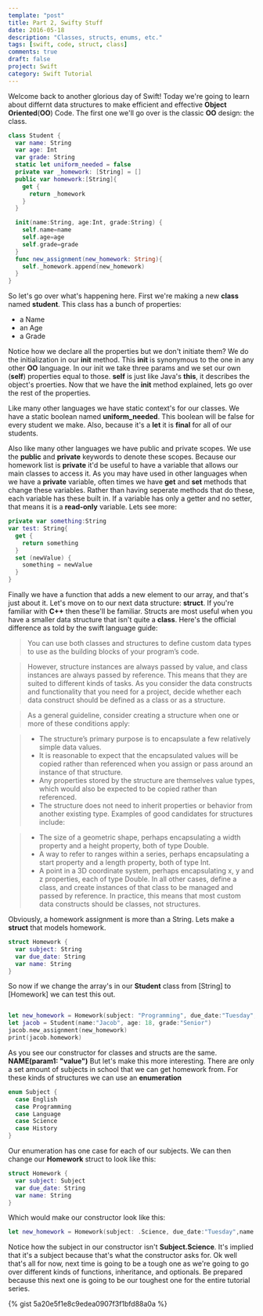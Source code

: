 ```yaml
---
template: "post"
title: Part 2, Swifty Stuff
date: 2016-05-18
description: "Classes, structs, enums, etc."
tags: [swift, code, struct, class]
comments: true
draft: false
project: Swift
category: Swift Tutorial
---
```


Welcome back to another glorious day of Swift! Today we're going to learn about differnt data structures to make efficient and effective **Object Oriented**(__OO__) Code. The first one we'll go over is the classic **OO** design: the class.

~~~ swift
class Student {
  var name: String
  var age: Int
  var grade: String
  static let uniform_needed = false
  private var _homework: [String] = []
  public var homework:[String]{
    get {
      return _homework
    }
  }

  init(name:String, age:Int, grade:String) {
    self.name=name
    self.age=age
    self.grade=grade
  }
  func new_assignment(new_homework: String){
    self._homework.append(new_homework)
  }
}
~~~

So let's go over what's happening here. First we're making a new **class** named **student**. This class has a bunch of properties:

* a Name
* an Age
* a Grade

Notice how we declare all the properties but we don't initiate them? We do the initialization in our **init** method. This **init** is synonymous to the one in any other **OO** language. In our init we take three params and we set our own (**self**) properties equal to those. **self** is just like Java's **this**, it describes the object's proerties. Now that we have the **init** method explained, lets go over the rest of the properties. 

Like many other languages we have static context's for our classes. We have a static boolean named **uniform_needed**. This boolean will be false for every student we make. Also, because it's a **let** it is __final__ for all of our students. 

Also like many other languages we have public and private scopes. We use the **public** and **private** keywords to denote these scopes. Because our homework list is **private** it'd be useful to have a variable that allows our main classes to access it. As you may have used in other languages when we have a **private** variable, often times we have **get** and **set** methods that change these variables. Rather than having seperate methods that do these, each variable has these built in. If a variable has only a getter and no setter, that means it is a **read-only** variable. Lets see more:

~~~ swift
private var something:String
var test: String{
  get {
    return something
  }
  set (newValue) {
    something = newValue
  }
}
~~~

Finally we have a function that adds a new element to our array, and that's just about it. Let's move on to our next data structure: **struct**. If you're familiar with **C++** then these'll be familiar. Structs are most useful when you have a smaller data structure that isn't quite a **class**. Here's the official difference as told by the swift language guide:

> You can use both classes and structures to define custom data types to use as the building blocks of your program’s code.

> However, structure instances are always passed by value, and class instances are always passed by reference. This means that they are suited to different kinds of tasks. As you consider the data constructs and functionality that you need for a project, decide whether each data construct should be defined as a class or as a structure.

> As a general guideline, consider creating a structure when one or more of these conditions apply:

> * The structure’s primary purpose is to encapsulate a few relatively simple data values.
> * It is reasonable to expect that the encapsulated values will be copied rather than referenced when you assign or pass around an instance of that structure.
> * Any properties stored by the structure are themselves value types, which would also be expected to be copied rather than referenced.
> * The structure does not need to inherit properties or behavior from another existing type.
> Examples of good candidates for structures include:

> * The size of a geometric shape, perhaps encapsulating a width property and a height property, both of type Double.
> * A way to refer to ranges within a series, perhaps encapsulating a start property and a length property, both of type Int.
> * A point in a 3D coordinate system, perhaps encapsulating x, y and z properties, each of type Double.
> In all other cases, define a class, and create instances of that class to be managed and passed by reference. In practice, this means that most custom data constructs should be classes, not structures.

Obviously, a homework assignment is more than a String. Lets make a **struct** that models homework. 

~~~ swift
struct Homework {
  var subject: String
  var due_date: String
  var name: String
}
~~~

So now if we change the array's in our **Student** class from [String] to [Homework] we can test this out.

~~~ swift

let new_homework = Homework(subject: "Programming", due_date:"Tuesday",name:"Finish Swift Tutorial")
let jacob = Student(name:"Jacob", age: 18, grade:"Senior")
jacob.new_assignment(new_homework)
print(jacob.homework)
~~~

As you see our constructor for classes and structs are the same. **NAME(param1: "value")** But let's make this more interesting. There are only a set amount of subjects in school that we can get homework from. For these kinds of structures we can use an **enumeration**

~~~ swift
enum Subject {
  case English
  case Programming
  case Language
  case Science
  case History
}
~~~

Our enumeration has one case for each of our subjects. We can then change our **Homework** struct to look like this: 

~~~ swift
struct Homework {
  var subject: Subject
  var due_date: String
  var name: String
}
~~~

Which would make our constructor look like this: 

~~~ swift
let new_homework = Homework(subject: .Science, due_date:"Tuesday",name:"Finish Swift Tutorial")
~~~

Notice how the subject in our constructor isn't **Subject.Science**. It's implied that it's a subject because that's what the constructor asks for. Ok well that's all for now, next time is going to be a tough one as we're going to go over different kinds of functions, inheritance, and optionals. Be prepared because this next one is going to be our toughest one for the entire tutorial series.

{% gist 5a20e5f1e8c9edea0907f3f1bfd88a0a %}

